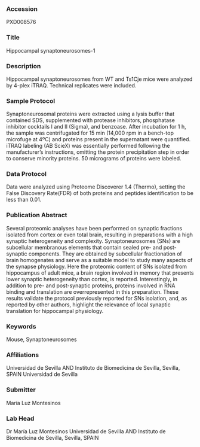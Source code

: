 ### Accession
PXD008576

### Title
Hippocampal synaptoneurosomes-1

### Description
Hippocampal synaptoneurosomes from WT and Ts1Cje mice were analyzed by 4-plex iTRAQ. Technical replicates were included.

### Sample Protocol
Synaptoneurosomal proteins were extracted using a lysis buffer that contained SDS, supplemented with protease inhibitors, phosphatase inhibitor cocktails I and II (Sigma), and benzoase. After incubation for 1 h, the sample was centrifugated for 15 min (14,000 rpm in a bench-top microfuge at 4ºC) and proteins present in the supernatant were quantified. iTRAQ labeling (AB ScieX) was essentially performed following the manufacturer’s instructions, omitting the protein precipitation step in order to conserve minority proteins. 50 micrograms of proteins were labeled.

### Data Protocol
Data were analyzed using Proteome Discoverer 1.4 (Thermo), setting the False Discovery Rate(FDR) of both proteins and peptides identification to be less than 0.01.

### Publication Abstract
Several proteomic analyses have been performed on synaptic fractions isolated from cortex or even total brain, resulting in preparations with a high synaptic heterogeneity and complexity. Synaptoneurosomes (SNs) are subcellular membranous elements that contain sealed pre- and post-synaptic components. They are obtained by subcellular fractionation of brain homogenates and serve as a suitable model to study many aspects of the synapse physiology. Here the proteomic content of SNs isolated from hippocampus of adult mice, a brain region involved in memory that presents lower synaptic heterogeneity than cortex, is reported. Interestingly, in addition to pre- and post-synaptic proteins, proteins involved in RNA binding and translation are overrepresented in this preparation. These results validate the protocol previously reported for SNs isolation, and, as reported by other authors, highlight the relevance of local synaptic translation for hippocampal physiology.

### Keywords
Mouse, Synaptoneurosomes

### Affiliations
Universidad de Sevilla AND Instituto de Biomedicina de Sevilla, Sevilla, SPAIN
Universidad de Sevilla

### Submitter
María Luz Montesinos

### Lab Head
Dr María Luz Montesinos
Universidad de Sevilla AND Instituto de Biomedicina de Sevilla, Sevilla, SPAIN


